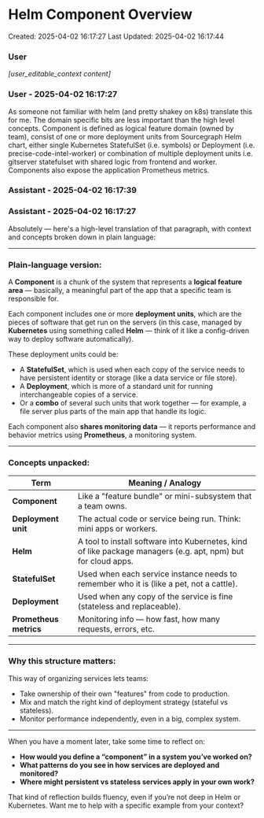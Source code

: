 # Helm Component Overview

Created: 2025-04-02 16:17:27
Last Updated: 2025-04-02 16:17:44

### User

*[user_editable_context content]*

### User - 2025-04-02 16:17:27

As someone not familiar with helm (and pretty shakey on k8s) translate this for me. The domain specific bits are less important than the high level concepts.
Component is defined as logical feature domain (owned by team), consist of one or more deployment units from Sourcegraph Helm chart, either single Kubernetes StatefulSet (i.e. symbols) or Deployment (i.e. precise-code-intel-worker) or combination of multiple deployment units i.e. gitserver statefulset with shared logic from frontend and worker. Components also expose the application Prometheus metrics.

### Assistant - 2025-04-02 16:17:39



### Assistant - 2025-04-02 16:17:27

Absolutely — here's a high-level translation of that paragraph, with context and concepts broken down in plain language:

---

### Plain-language version:

A **Component** is a chunk of the system that represents a **logical feature area** — basically, a meaningful part of the app that a specific team is responsible for. 

Each component includes one or more **deployment units**, which are the pieces of software that get run on the servers (in this case, managed by **Kubernetes** using something called **Helm** — think of it like a config-driven way to deploy software automatically).

These deployment units could be:
- A **StatefulSet**, which is used when each copy of the service needs to have persistent identity or storage (like a data service or file store).
- A **Deployment**, which is more of a standard unit for running interchangeable copies of a service.
- Or a **combo** of several such units that work together — for example, a file server plus parts of the main app that handle its logic.

Each component also **shares monitoring data** — it reports performance and behavior metrics using **Prometheus**, a monitoring system.

---

### Concepts unpacked:

| Term | Meaning / Analogy |
|------|--------------------|
| **Component** | Like a "feature bundle" or mini-subsystem that a team owns. |
| **Deployment unit** | The actual code or service being run. Think: mini apps or workers. |
| **Helm** | A tool to install software into Kubernetes, kind of like package managers (e.g. apt, npm) but for cloud apps. |
| **StatefulSet** | Used when each service instance needs to remember who it is (like a pet, not a cattle). |
| **Deployment** | Used when any copy of the service is fine (stateless and replaceable). |
| **Prometheus metrics** | Monitoring info — how fast, how many requests, errors, etc. |

---

### Why this structure matters:
This way of organizing services lets teams:
- Take ownership of their own "features" from code to production.
- Mix and match the right kind of deployment strategy (stateful vs stateless).
- Monitor performance independently, even in a big, complex system.

---

When you have a moment later, take some time to reflect on:
- **How would you define a “component” in a system you’ve worked on?**
- **What patterns do you see in how services are deployed and monitored?**
- **Where might persistent vs stateless services apply in your own work?**

That kind of reflection builds fluency, even if you’re not deep in Helm or Kubernetes. Want me to help with a specific example from your context?

